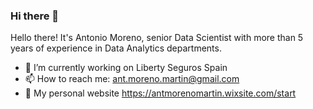 ### Hi there 👋

<!--
**AMM93/AMM93** is a ✨ _special_ ✨ repository because its `README.md` (this file) appears on your GitHub profile.

Here are some ideas to get you started:

- 🔭 I’m currently working on ...
- 🌱 I’m currently learning ...
- 👯 I’m looking to collaborate on ...
- 🤔 I’m looking for help with ...
- 💬 Ask me about ...
- 📫 How to reach me: ...
- 😄 Pronouns: ...
- ⚡ Fun fact: ...
-->

Hello there! It's Antonio Moreno, senior Data Scientist with more than 5 years of experience in Data Analytics departments.

- 🔭 I’m currently working on  Liberty Seguros Spain
- 📫 How to reach me: ant.moreno.martin@gmail.com
- :construction_worker: My personal website https://antmorenomartin.wixsite.com/start

